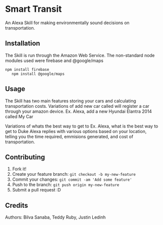 # Smart Transit

An Alexa Skill for making environmentally sound decisions on transportation.

## Installation

The Skill is run through the Amazon Web Service. 
The non-standard node modules used were firebase and @google/maps

  ```
  npm install firebase
     npm install @google/maps
```
## Usage
The Skill has two main features storing your cars and calculating transportation costs.
Variations of add new car <make> <model> <year> called <nickname> will register a car through your amazon device.
Ex. Alexa, add a new Hyundai Elantra 2014 called My Car

Variations of whats the best way to get to <destination> 
Ex. Alexa, what is the best way to get to Duke
Alexa replies with various options based on your location, telling you the time required, emmisions generated, and cost of transportation.


## Contributing

1. Fork it!
2. Create your feature branch: `git checkout -b my-new-feature`
3. Commit your changes: `git commit -am 'Add some feature'`
4. Push to the branch: `git push origin my-new-feature`
5. Submit a pull request :D


## Credits
Authors: Bilva Sanaba, Teddy Ruby, Justin Ledinh
